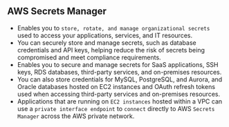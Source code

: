 AWS Secrets Manager
---

- Enables you to `store, rotate, and manage organizational secrets` used to access your applications, services, and IT resources.
- You can securely store and manage secrets, such as database credentials and API keys, helping reduce the risk of secrets being compromised and meet compliance requirements.
- Enables you to secure and manage secrets for SaaS applications, SSH keys, RDS databases, third-party services, and on-premises resources.
- You can also store credentials for MySQL, PostgreSQL, and Aurora, and Oracle databases hosted on EC2 instances and OAuth refresh tokens used when accessing third-party services and on-premises resources.
- Applications that are running on `EC2 instances` hosted within a VPC can use a `private interface endpoint` to `connect` directly to AWS `Secrets Manager` across the AWS private network.
